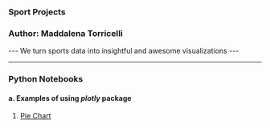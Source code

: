 ### Sport Projects
### Author: Maddalena Torricelli
--- We turn sports data into insightful and awesome visualizations ---

---

### Python Notebooks
#### a. Examples of using *plotly* package
1. [Pie Chart](http://htmlpreview.github.com/?https://github.com/maddaleona/sport_projects/data/figure.html)
